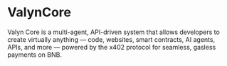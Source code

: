 # ValynCore
Valyn Core is a multi-agent, API-driven system that allows developers to create virtually anything — code, websites, smart contracts, AI agents, APIs, and more — powered by the x402 protocol for seamless, gasless payments on BNB.
